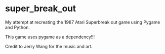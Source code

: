 # super_break_out
My attempt at recreating the 1987 Atari Superbreak out game using Pygame and Python.

This game uses pygame as a dependency!!!

Credit to Jerry Wang for the music and art.
